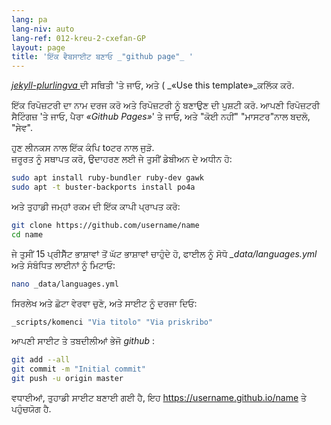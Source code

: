 ```yaml
---
lang: pa
lang-niv: auto
lang-ref: 012-kreu-2-cxefan-GP
layout: page
title: 'ਇੱਕ ਵੈਬਸਾਈਟ ਬਣਾਓ _"github page"_ '
---
```


 [ _jekyll-plurlingva_ ](https://github.com/jmichault/jekyll-plurlingva)ਦੀ ਸਥਿਤੀ 'ਤੇ ਜਾਓ, ਅਤੇ ( _«Use this template»_ਕਲਿੱਕ ਕਰੋ.

ਇੱਕ ਰਿਪੋਜ਼ਟਰੀ ਦਾ ਨਾਮ ਦਰਜ ਕਰੋ ਅਤੇ ਰਿਪੋਜ਼ਟਰੀ ਨੂੰ ਬਣਾਉਣ ਦੀ ਪੁਸ਼ਟੀ ਕਰੋ.
ਆਪਣੀ ਰਿਪੋਜ਼ਟਰੀ ਸੈਟਿੰਗਜ਼ 'ਤੇ ਜਾਓ, ਪੈਰਾ _«Github Pages»_' ਤੇ ਜਾਓ, ਅਤੇ "ਕੋਈ ਨਹੀਂ" "ਮਾਸਟਰ"ਨਾਲ ਬਦਲੋ, "ਸੇਵ".

ਹੁਣ ਲੀਨਕਸ ਨਾਲ ਇੱਕ ਕੰਪਿ toਟਰ ਨਾਲ ਜੁੜੋ.  
ਜ਼ਰੂਰਤ ਨੂੰ ਸਥਾਪਤ ਕਰੋ, ਉਦਾਹਰਣ ਲਈ ਜੇ ਤੁਸੀਂ ਡੇਬੀਅਨ ਦੇ ਅਧੀਨ ਹੋ:
```bash
sudo apt install ruby-bundler ruby-dev gawk
sudo apt -t buster-backports install po4a
```

ਅਤੇ ਤੁਹਾਡੀ ਜਮ੍ਹਾਂ ਰਕਮ ਦੀ ਇੱਕ ਕਾਪੀ ਪ੍ਰਾਪਤ ਕਰੋ:
```bash
git clone https://github.com/username/name
cd name
```

ਜੇ ਤੁਸੀਂ 15 ਪ੍ਰੀਸੈੱਟ ਭਾਸ਼ਾਵਾਂ ਤੋਂ ਘੱਟ ਭਾਸ਼ਾਵਾਂ ਚਾਹੁੰਦੇ ਹੋ, ਫਾਈਲ ਨੂੰ ਸੋਧੋ _\_data/languages.yml_ ਅਤੇ ਸੰਬੰਧਿਤ ਲਾਈਨਾਂ ਨੂੰ ਮਿਟਾਓ:
```bash
nano _data/languages.yml
```

ਸਿਰਲੇਖ ਅਤੇ ਛੋਟਾ ਵੇਰਵਾ ਚੁਣੋ, ਅਤੇ ਸਾਈਟ ਨੂੰ ਦਰਜਾ ਦਿਓ:
```bash
_scripts/komenci "Via titolo" "Via priskribo"
```

ਆਪਣੀ ਸਾਈਟ ਤੇ ਤਬਦੀਲੀਆਂ ਭੇਜੋ _github_ :
```bash
git add --all
git commit -m "Initial commit"
git push -u origin master
```

ਵਧਾਈਆਂ, ਤੁਹਾਡੀ ਸਾਈਟ ਬਣਾਈ ਗਈ ਹੈ, ਇਹ https://username.github.io/name ਤੇ ਪਹੁੰਚਯੋਗ ਹੈ.

